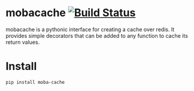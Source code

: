 # mobacache [![Build Status](https://travis-ci.org/redrush85/mobacache.svg?branch=master)](https://travis-ci.org/redrush85/mobacache)
mobacache is a pythonic interface for creating a cache over redis. It provides simple decorators that can be added to any function to cache its return values.

# Install
`pip install moba-cache`


